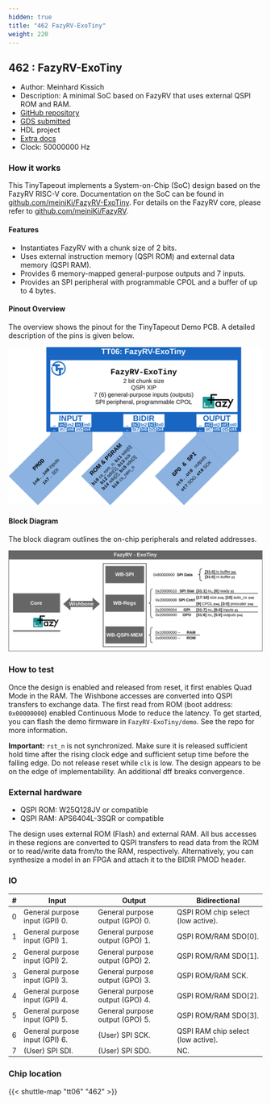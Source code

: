 ```yaml
---
hidden: true
title: "462 FazyRV-ExoTiny"
weight: 220
---
```


## 462 : FazyRV-ExoTiny

* Author: Meinhard Kissich
* Description: A minimal SoC based on FazyRV that uses external QSPI ROM and RAM.
* [GitHub repository](https://github.com/meiniKi/tt06-FazyRV-ExoTiny)
* [GDS submitted](https://github.com/meiniKi/tt06-FazyRV-ExoTiny/actions/runs/8649098045)
* HDL project
* [Extra docs](None)
* Clock: 50000000 Hz

<!---

This file is used to generate your project datasheet. Please fill in the information below and delete any unused
sections.

You can also include images in this folder and reference them in the markdown. Each image must be less than
512 kb in size, and the combined size of all images must be less than 1 MB.
-->


### How it works

This TinyTapeout implements a System-on-Chip (SoC) design based on the FazyRV RISC-V core. Documentation on the SoC can be found in [github.com/meiniKi/FazyRV-ExoTiny](https://github.com/meiniKi/FazyRV-ExoTiny). For details on the FazyRV core, please refer to [github.com/meiniKi/FazyRV](https://github.com/meiniKi/FazyRV).

#### Features

* Instantiates FazyRV with a chunk size of 2 bits.
* Uses external instruction memory (QSPI ROM) and external data memory (QSPI RAM).
* Provides 6 memory-mapped general-purpose outputs and  7 inputs.
* Provides an SPI peripheral with programmable CPOL and a buffer of up to 4 bytes.

#### Pinout Overview

The overview shows the pinout for the TinyTapeout Demo PCB. A detailed description of the pins is given below.

![Pinout overview](images/tt06_overview.png)

#### Block Diagram

The block diagram outlines the on-chip peripherals and related addresses.

![Block diagram](images/exotiny.png)

### How to test

Once the design is enabled and released from reset, it first enables Quad Mode in the RAM. The Wishbone accesses are converted into QSPI transfers to exchange data. The first read from ROM (boot address: `0x00000000`) enabled Continuous Mode to reduce the latency. To get started, you can flash the demo firmware in `FazyRV-ExoTiny/demo`. See the repo for more information.

**Important:** `rst_n` is not synchronized. Make sure it is released sufficient hold time after the rising clock edge and sufficient setup time before the falling edge. Do not release reset while `clk` is low. The design appears to be on the edge of implementability. An additional dff breaks convergence.

### External hardware

* QSPI ROM: W25Q128JV or compatible
* QSPI RAM: APS6404L-3SQR or compatible

The design uses external ROM (Flash) and external RAM. All bus accesses in these regions are converted to QSPI transfers to read data from the ROM or to read/write data from/to the RAM, respectively. Alternatively, you can synthesize a model in an FPGA and attach it to the BIDIR PMOD header.


### IO

| # | Input          | Output         | Bidirectional   |
| - | -------------- | -------------- | --------------- |
| 0 | General purpose input (GPI) 0. | General purpose output (GPO) 0. | QSPI ROM chip select (low active). |
| 1 | General purpose input (GPI) 1. | General purpose output (GPO) 1. | QSPI ROM/RAM SDO[0]. |
| 2 | General purpose input (GPI) 2. | General purpose output (GPO) 2. | QSPI ROM/RAM SDO[1]. |
| 3 | General purpose input (GPI) 3. | General purpose output (GPO) 3. | QSPI ROM/RAM SCK. |
| 4 | General purpose input (GPI) 4. | General purpose output (GPO) 4. | QSPI ROM/RAM SDO[2]. |
| 5 | General purpose input (GPI) 5. | General purpose output (GPO) 5. | QSPI ROM/RAM SDO[3]. |
| 6 | General purpose input (GPI) 6. | (User) SPI SCK. | QSPI RAM chip select (low active). |
| 7 | (User) SPI SDI. | (User) SPI SDO. | NC. |

### Chip location

{{< shuttle-map "tt06" "462" >}}
